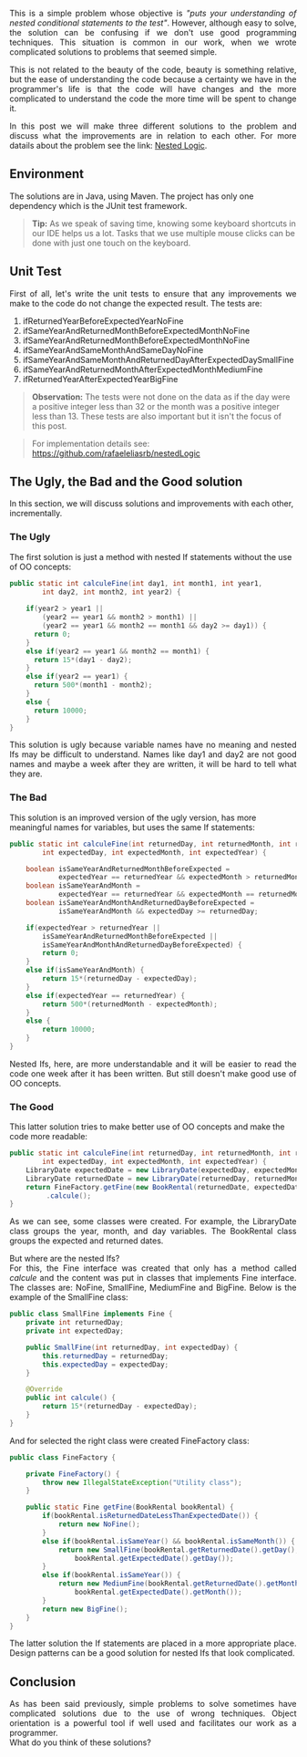 <p align="justify">
This is a simple problem whose objective is <i>"puts your understanding of nested conditional statements to the test"</i>.
However, although easy to solve, the solution can be confusing if we don't use good programming techniques.
This situation is common in our work, when we wrote complicated solutions to problems that seemed simple.</p>
<p align="justify">
This is not related to the beauty of the code, beauty is something relative, but the ease of understanding the code because a certainty we have in the programmer's life is that the code will have changes and the more complicated to understand the code the more time will be spent to change it.</p>
<p align="justify">
In this post we will make three different solutions to the problem and discuss what the improvements are in relation to each other.
For more datails about the problem see the link: <a href="https://www.hackerrank.com/challenges/30-nested-logic/problem">Nested Logic</a>.
</p>

## Environment
The solutions are in Java, using Maven. The project has only one dependency which is the JUnit test framework.
> **Tip:** <span align="justify">As we speak of saving time, knowing some keyboard shortcuts in our IDE helps us a lot. Tasks that we use multiple mouse clicks can be done with just one touch on the keyboard.</span>

## Unit Test
<p align="justify">
First of all, let's write the unit tests to ensure that any improvements we make to the code do not change the expected result.
The tests are:
</p>

1. ifReturnedYearBeforeExpectedYearNoFine
2. ifSameYearAndReturnedMonthBeforeExpectedMonthNoFine
3. ifSameYearAndReturnedMonthBeforeExpectedMonthNoFine
4. ifSameYearAndSameMonthAndSameDayNoFine
5. ifSameYearAndSameMonthAndReturnedDayAfterExpectedDaySmallFine
6. ifSameYearAndReturnedMonthAfterExpectedMonthMediumFine
7. ifReturnedYearAfterExpectedYearBigFine

> **Observation:** <span align="justify">The tests were not done on the data as if the day were a positive integer less than 32 or the month was a positive integer less than 13. These tests are also important but it isn't the focus of this post.</span>

> For implementation details see: <a href="https://github.com/rafaeleliasrb/nestedLogic">https://github.com/rafaeleliasrb/nestedLogic</a>

## The Ugly, the Bad and the Good solution
In this section, we will discuss solutions and improvements with each other, incrementally.

### The Ugly
The first solution is just a method with nested If statements without the use of OO concepts:

```java
public static int calculeFine(int day1, int month1, int year1,
        int day2, int month2, int year2) {
    	
    if(year2 > year1 || 
        (year2 == year1 && month2 > month1) || 
        (year2 == year1 && month2 == month1 && day2 >= day1)) {
      return 0;
    }
    else if(year2 == year1 && month2 == month1) {
      return 15*(day1 - day2);
    }
    else if(year2 == year1) {
      return 500*(month1 - month2);
    }
    else {
      return 10000;
    }
}
```

<p align="justify">
This solution is ugly because variable names have no meaning and nested Ifs may be difficult to understand.
Names like day1 and day2 are not good names and maybe a week after they are written, it will be hard to tell what they are.
</p>

### The Bad
This solution is an improved version of the ugly version, has more meaningful names for variables, but uses the same If statements:

```java
public static int calculeFine(int returnedDay, int returnedMonth, int returnedYear,
        int expectedDay, int expectedMonth, int expectedYear) {

    boolean isSameYearAndReturnedMonthBeforeExpected = 
            expectedYear == returnedYear && expectedMonth > returnedMonth;
    boolean isSameYearAndMonth = 
            expectedYear == returnedYear && expectedMonth == returnedMonth;
    boolean isSameYearAndMonthAndReturnedDayBeforeExpected = 
            isSameYearAndMonth && expectedDay >= returnedDay;

    if(expectedYear > returnedYear || 
        isSameYearAndReturnedMonthBeforeExpected || 
        isSameYearAndMonthAndReturnedDayBeforeExpected) {
        return 0;
    }
    else if(isSameYearAndMonth) {
        return 15*(returnedDay - expectedDay);
    }
    else if(expectedYear == returnedYear) {
        return 500*(returnedMonth - expectedMonth);
    }
    else {
        return 10000;
    }
}
```

<p align="justify">
Nested Ifs, here, are more understandable and it will be easier to read the code one week after it has been written. But still doesn't make good use of OO concepts.
</p>

### The Good
This latter solution tries to make better use of OO concepts and make the code more readable:

```java
public static int calculeFine(int returnedDay, int returnedMonth, int returnedYear,
        int expectedDay, int expectedMonth, int expectedYear) {
    LibraryDate expectedDate = new LibraryDate(expectedDay, expectedMonth, expectedYear);
    LibraryDate returnedDate = new LibraryDate(returnedDay, returnedMonth, returnedYear);
    return FineFactory.getFine(new BookRental(returnedDate, expectedDate))
         .calcule();
}
```
<p align="justify">
As we can see, some classes were created. For example, the LibraryDate class groups the year, month, and day variables. The BookRental class groups the expected and returned dates.
</p>
<p align="justify">
But where are the nested Ifs?<br/>
For this, the Fine interface was created that only has a method called <i>calcule</i> and the content was put in classes that implements Fine interface. The classes are: NoFine, SmallFine, MediumFine and BigFine. Below is the example of the SmallFine class:
</p>

```java
public class SmallFine implements Fine {
    private int returnedDay;
    private int expectedDay;

    public SmallFine(int returnedDay, int expectedDay) {
        this.returnedDay = returnedDay;
        this.expectedDay = expectedDay;
    }

    @Override
    public int calcule() {
        return 15*(returnedDay - expectedDay);
    }
}
```

<p align="justify">
And for selected the right class were created FineFactory class:
</p>

```java
public class FineFactory {

    private FineFactory() {
        throw new IllegalStateException("Utility class");
    }

    public static Fine getFine(BookRental bookRental) {
        if(bookRental.isReturnedDateLessThanExpectedDate()) {
            return new NoFine();
        }
        else if(bookRental.isSameYear() && bookRental.isSameMonth()) {
            return new SmallFine(bookRental.getReturnedDate().getDay(), 
                bookRental.getExpectedDate().getDay());
        }
        else if(bookRental.isSameYear()) {
            return new MediumFine(bookRental.getReturnedDate().getMonth(), 
                bookRental.getExpectedDate().getMonth());
        }
        return new BigFine();
    }
}
```

<p align="justify">
The latter solution the If statements are placed in a more appropriate place. Design patterns can be a good solution for nested Ifs that look complicated.
</p>

## Conclusion
<p align="justify">
As has been said previously, simple problems to solve sometimes have complicated solutions due to the use of wrong techniques. Object orientation is a powerful tool if well used and facilitates our work as a programmer.<br/>
What do you think of these solutions?
</p>

